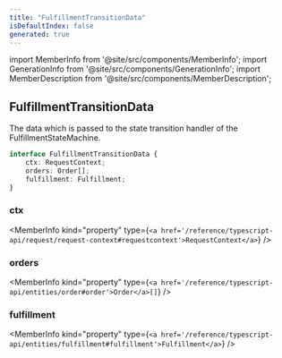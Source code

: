 ```yaml
---
title: "FulfillmentTransitionData"
isDefaultIndex: false
generated: true
---
```

<!-- This file was generated from the Vendure source. Do not modify. Instead, re-run the "docs:build" script -->
import MemberInfo from '@site/src/components/MemberInfo';
import GenerationInfo from '@site/src/components/GenerationInfo';
import MemberDescription from '@site/src/components/MemberDescription';


## FulfillmentTransitionData

<GenerationInfo sourceFile="packages/core/src/service/helpers/fulfillment-state-machine/fulfillment-state.ts" sourceLine="42" packageName="@bb-vendure/core" />

The data which is passed to the state transition handler of the FulfillmentStateMachine.

```ts title="Signature"
interface FulfillmentTransitionData {
    ctx: RequestContext;
    orders: Order[];
    fulfillment: Fulfillment;
}
```

<div className="members-wrapper">

### ctx

<MemberInfo kind="property" type={`<a href='/reference/typescript-api/request/request-context#requestcontext'>RequestContext</a>`}   />


### orders

<MemberInfo kind="property" type={`<a href='/reference/typescript-api/entities/order#order'>Order</a>[]`}   />


### fulfillment

<MemberInfo kind="property" type={`<a href='/reference/typescript-api/entities/fulfillment#fulfillment'>Fulfillment</a>`}   />




</div>
